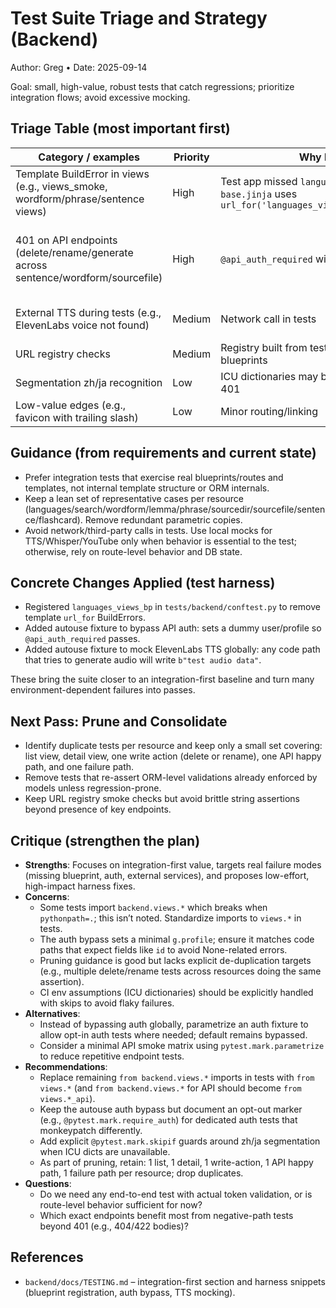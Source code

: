 # Test Suite Triage and Strategy (Backend)

Author: Greg • Date: 2025-09-14

Goal: small, high-value, robust tests that catch regressions; prioritize integration flows; avoid excessive mocking.

## Triage Table (most important first)

| Category / examples | Priority | Why breaking | Keep? | Ease | Notes |
|---|---|---|---|---|---|
| Template BuildError in views (e.g., views_smoke, wordform/phrase/sentence views) | High | Test app missed `languages_views_bp`; `base.jinja` uses `url_for('languages_views.languages_list_vw')` | Keep 1–2 smoke tests per blueprint | Easy | Register `languages_views_bp` in `tests/backend/conftest.py` |
| 401 on API endpoints (delete/rename/generate across sentence/wordform/sourcefile) | High | `@api_auth_required` with no test auth | Keep a couple per resource; drop duplicates | Easy (bypass) | Add autouse fixture to bypass `_attempt_authentication_and_set_g` |
| External TTS during tests (e.g., ElevenLabs voice not found) | Medium | Network call in tests | Keep | Easy | Autouse mock for `outloud_elevenlabs` to write dummy MP3 |
| URL registry checks | Medium | Registry built from test app missing some blueprints | Keep minimal | Easy | Resolves when all blueprints are registered |
| Segmentation zh/ja recognition | Low | ICU dictionaries may be unavailable; or earlier 401 | Keep | Easy | Skips in that case; auth bypass resolves 401 earlier |
| Low-value edges (e.g., favicon with trailing slash) | Low | Minor routing/linking | Consider drop | Easy | Low product signal |

## Guidance (from requirements and current state)

- Prefer integration tests that exercise real blueprints/routes and templates, not internal template structure or ORM internals.
- Keep a lean set of representative cases per resource (languages/search/wordform/lemma/phrase/sourcedir/sourcefile/sentence/flashcard). Remove redundant parametric copies.
- Avoid network/third-party calls in tests. Use local mocks for TTS/Whisper/YouTube only when behavior is essential to the test; otherwise, rely on route-level behavior and DB state.

## Concrete Changes Applied (test harness)

- Registered `languages_views_bp` in `tests/backend/conftest.py` to remove template `url_for` BuildErrors.
- Added autouse fixture to bypass API auth: sets a dummy user/profile so `@api_auth_required` passes.
- Added autouse fixture to mock ElevenLabs TTS globally: any code path that tries to generate audio will write `b"test audio data"`.

These bring the suite closer to an integration-first baseline and turn many environment-dependent failures into passes.

## Next Pass: Prune and Consolidate

- Identify duplicate tests per resource and keep only a small set covering: list view, detail view, one write action (delete or rename), one API happy path, and one failure path.
- Remove tests that re-assert ORM-level validations already enforced by models unless regression-prone.
- Keep URL registry smoke checks but avoid brittle string assertions beyond presence of key endpoints.

## Critique (strengthen the plan)

- **Strengths**: Focuses on integration-first value, targets real failure modes (missing blueprint, auth, external services), and proposes low-effort, high-impact harness fixes.
- **Concerns**:
  - Some tests import `backend.views.*` which breaks when `pythonpath=.`; this isn’t noted. Standardize imports to `views.*` in tests.
  - The auth bypass sets a minimal `g.profile`; ensure it matches code paths that expect fields like `id` to avoid None-related errors.
  - Pruning guidance is good but lacks explicit de-duplication targets (e.g., multiple delete/rename tests across resources doing the same assertion).
  - CI env assumptions (ICU dictionaries) should be explicitly handled with skips to avoid flaky failures.
- **Alternatives**:
  - Instead of bypassing auth globally, parametrize an auth fixture to allow opt-in auth tests where needed; default remains bypassed.
  - Consider a minimal API smoke matrix using `pytest.mark.parametrize` to reduce repetitive endpoint tests.
- **Recommendations**:
  - Replace remaining `from backend.views.*` imports in tests with `from views.*` (and `from backend.views.*` for API should become `from views.*_api`).
  - Keep the autouse auth bypass but document an opt-out marker (e.g., `@pytest.mark.require_auth`) for dedicated auth tests that monkeypatch differently.
  - Add explicit `@pytest.mark.skipif` guards around zh/ja segmentation when ICU dicts are unavailable.
  - As part of pruning, retain: 1 list, 1 detail, 1 write-action, 1 API happy path, 1 failure path per resource; drop duplicates.
- **Questions**:
  - Do we need any end-to-end test with actual token validation, or is route-level behavior sufficient for now?
  - Which exact endpoints benefit most from negative-path tests beyond 401 (e.g., 404/422 bodies)?

## References

- `backend/docs/TESTING.md` – integration-first section and harness snippets (blueprint registration, auth bypass, TTS mocking).


